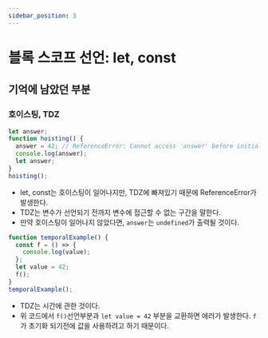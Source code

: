 ```yaml
---
sidebar_position: 3
---
```


# 블록 스코프 선언: let, const

## 기억에 남았던 부분

### 호이스팅, TDZ

```js
let answer;
function hoisting() {
  answer = 42; // ReferenceError: Cannot access 'answer' before initialization
  console.log(answer);
  let answer;
}
hoisting();
```

- let, const는 호이스팅이 일어나지만, TDZ에 빠져있기 때문에 ReferenceError가 발생한다.
- TDZ는 변수가 선언되기 전까지 변수에 접근할 수 없는 구간을 말한다.
- 만약 호이스팅이 일어나지 않았다면, `answer`는 `undefined`가 출력될 것이다.

```js
function temporalExample() {
  const f = () => {
    console.log(value);
  };
  let value = 42;
  f();
}
temporalExample();
```

- TDZ는 시간에 관한 것이다.
- 위 코드에서 `f()`선언부분과 `let value = 42` 부분을 교환하면 에러가 발생한다. `f`가 초기화 되기전에 값을 사용하려고 하기 때문이다.
